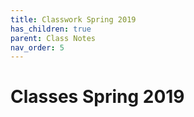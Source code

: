```yaml
---
title: Classwork Spring 2019
has_children: true
parent: Class Notes
nav_order: 5
---
```


# Classes Spring 2019
